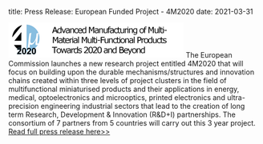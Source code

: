 title: Press Release: European Funded Project - 4M2020
date: 2021-03-31

![4m2020logo](/images/4m2020logo.png)
The European Commission launches a new research project entitled 4M2020 that will focus on building upon the durable mechanisms/structures and innovation chains created within three levels of project clusters in the field of multifunctional miniaturised products and their applications in energy, medical, optoelectronics and microoptics, printed electronics and ultra-precision engineering industrial sectors that lead to the creation of long term Research, Development & Innovation (R&D+I) partnerships. The consortium of 7 partners from 5 countries will carry out this 3 year project. [Read full press release here>>](/assets/files/4M2020_Launch-Press-Release.pdf)